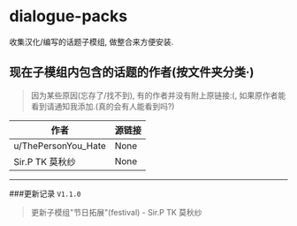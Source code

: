 # dialogue-packs
收集汉化/编写的话题子模组, 做整合来方便安装.

## 现在子模组内包含的话题的作者(按文件夹分类·)
>因为某些原因(忘存了/找不到), 有的作者并没有附上原链接:(, 如果原作者能看到请通知我添加.(真的会有人能看到吗?)


|作者 | 源链接|
|-------------| ---------------|
|u/ThePersonYou_Hate| None|
| Sir.P TK 莫秋纱 | None|

------------
###更新记录
`V1.1.0`
>更新子模组"节日拓展"(festival) - Sir.P TK 莫秋纱
